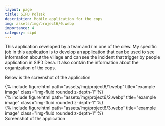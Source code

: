 ```yaml
---
layout: page
title: SIPD Polsek
description: Mobile application for the cops
img: assets/img/project6/0.webp
importance: 4
category: sipd
---
```


This application developed by a team and i'm one of the crew.  My specific job in this application is to develop an application that can be used to see information about the village and can see the incident that trigger by people application in SIPD Desa.  It also contain the information about the organization of the cops.

Below is the screenshot of the application

<div class="row">
    <div class="col-sm mt-3 mt-md-0">
        {% include figure.html path="assets/img/project6/1.webp" title="example image" class="img-fluid rounded z-depth-1" %}
    </div>
    <div class="col-sm mt-3 mt-md-0">
        {% include figure.html path="assets/img/project6/2.webp" title="example image" class="img-fluid rounded z-depth-1" %}
    </div>
    <div class="col-sm mt-3 mt-md-0">
        {% include figure.html path="assets/img/project6/3.webp" title="example image" class="img-fluid rounded z-depth-1" %}
    </div>
</div>
<div class="caption">
    Screenshot of the application
</div>
